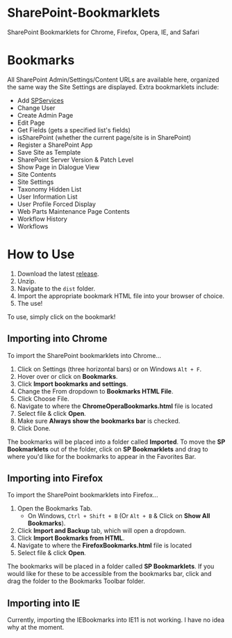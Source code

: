 SharePoint-Bookmarklets
=======================

SharePoint Bookmarklets for Chrome, Firefox, Opera, IE, and Safari

# Bookmarks

All SharePoint Admin/Settings/Content URLs are available here, organized the same way the Site Settings are displayed. Extra bookmarklets include:
* Add [SPServices](http://spservices.codeplex.com/)
* Change User
* Create Admin Page
* Edit Page
* Get Fields (gets a specified list's fields)
* isSharePoint (whether the current page/site is in SharePoint)
* Register a SharePoint App
* Save Site as Template
* SharePoint Server Version & Patch Level
* Show Page in Dialogue View
* Site Contents
* Site Settings
* Taxonomy Hidden List
* User Information List
* User Profile Forced Display
* Web Parts Maintenance Page Contents
* Workflow History
* Workflows

# How to Use

1. Download the latest [release](https://github.com/wpsmith/SharePoint-Bookmarklets/releases).
1. Unzip.
1. Navigate to the `dist` folder.
1. Import the appropriate bookmark HTML file into your browser of choice.
1. The use!

To use, simply click on the bookmark!

## Importing into Chrome
To import the SharePoint bookmarklets into Chrome...
1. Click on Settings (three horizontal bars) or on Windows `Alt + F`.
1. Hover over or click on **Bookmarks**.
1. Click **Import bookmarks and settings**.
1. Change the From dropdown to **Bookmarks HTML File**.
1. Click Choose File.
1. Navigate to where the **ChromeOperaBookmarks.html** file is located
1. Select file & click **Open**.
1. Make sure **Always show the bookmarks bar** is checked.
1. Click Done.

The bookmarks will be placed into a folder called **Imported**. To move the **SP Bookmarklets** out of the folder, click on **SP Bookmarklets** and drag to where you'd like for the bookmarks to appear in the Favorites Bar.

## Importing into Firefox
To import the SharePoint bookmarklets into Firefox...
1. Open the Bookmarks Tab.
    * On Windows, `Ctrl + Shift + B` (Or `Alt + B` & Click on **Show All Bookmarks**).
1. Click **Import and Backup** tab, which will open a dropdown.
1. Click **Import Bookmarks from HTML**.
1. Navigate to where the **FirefoxBookmarks.html** file is located
1. Select file & click **Open**.

The bookmarks will be placed in a folder called **SP Bookmarklets**. If you would like for these to be accessible from the bookmarks bar, click and drag the folder to the Bookmarks Toolbar folder.

## Importing into IE
Currently, importing the IEBookmarks into IE11 is not working. I have no idea why at the moment.

